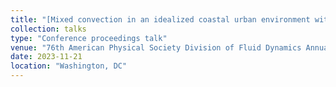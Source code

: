 ```yaml
---
title: "[Mixed convection in an idealized coastal urban environment with momentum and thermal surface heterogeneities](https://meetings.aps.org/Meeting/DFD23/Session/X17.4)"
collection: talks
type: "Conference proceedings talk"
venue: "76th American Physical Society Division of Fluid Dynamics Annual Meeting"
date: 2023-11-21
location: "Washington, DC"
---
```

